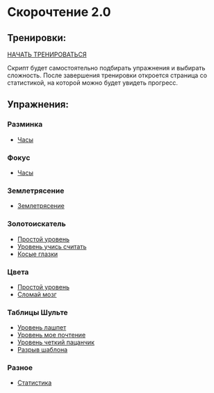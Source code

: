 # Скорочтение 2.0

## Тренировки:

[НАЧАТЬ ТРЕНИРОВАТЬСЯ](./docs/warm-up.html#training1)

Скрипт будет самостоятельно подбирать упражнения и 
выбирать сложность. После завершения тренировки откроется 
страница со статистикой, на которой можно будет увидеть 
прогресс. 

## Упражнения:

### Разминка
- [Часы](docs/warm-up.html)


### Фокус
- [Часы](docs/clock.html)

### Землетрясение

- [Землетрясение](./docs/earthquake.html)

### Золотоискатель
- [Простой уровень](docs/lode-runner.html#0)
- [Уровень учись считать](docs/lode-runner.html#1)
- [Косые глазки](docs/lode-runner.html#2)

### Цвета
- [Простой уровень](./docs/colors.html#1)
- [Сломай мозг](./docs/colors.html#2)

### Таблицы Шульте
- [Уровень лашпет](docs/schulte-table.html#1)
- [Уровень мое почтение](docs/schulte-table.html#2)
- [Уровень четкий пацанчик](docs/schulte-table.html#3)
- [Разрыв шаблона](docs/schulte-table.html#4)

### Разное
- [Статистика](./docs/stat.html)
